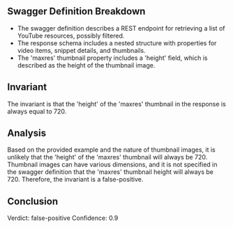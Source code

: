## Swagger Definition Breakdown
- The swagger definition describes a REST endpoint for retrieving a list of YouTube resources, possibly filtered.
- The response schema includes a nested structure with properties for video items, snippet details, and thumbnails.
- The 'maxres' thumbnail property includes a 'height' field, which is described as the height of the thumbnail image.

## Invariant
The invariant is that the 'height' of the 'maxres' thumbnail in the response is always equal to 720.

## Analysis
Based on the provided example and the nature of thumbnail images, it is unlikely that the 'height' of the 'maxres' thumbnail will always be 720. Thumbnail images can have various dimensions, and it is not specified in the swagger definition that the 'maxres' thumbnail height will always be 720. Therefore, the invariant is a false-positive.

## Conclusion
Verdict: false-positive
Confidence: 0.9
